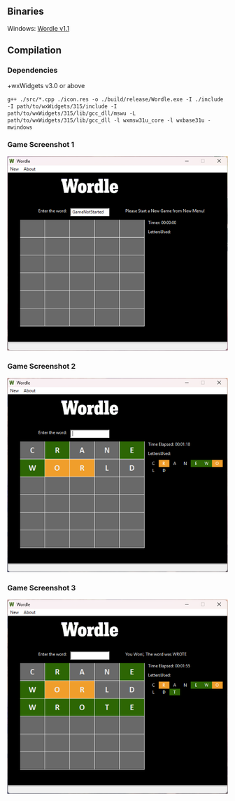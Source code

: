 
## Binaries
Windows: [Wordle v1.1](https://github.com/AC17dollars/cpp-wordle-clone/releases/tag/v1.1)

## Compilation

### Dependencies

+wxWidgets v3.0 or above

```
g++ ./src/*.cpp ./icon.res -o ./build/release/Wordle.exe -I ./include -I path/to/wxWidgets/315/include -I path/to/wxWidgets/315/lib/gcc_dll/mswu -L path/to/wxWidgets/315/lib/gcc_dll -l wxmsw31u_core -l wxbase31u -mwindows
```


### Game Screenshot 1
![Menu](images/game1.png)

### Game Screenshot 2
![Game 1](images/game2.png)

### Game Screenshot 3
![Game 2](images/game3.png)
